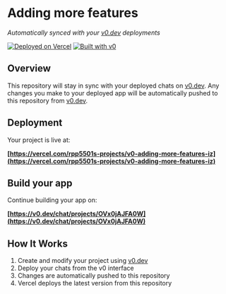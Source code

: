 # Adding more features

*Automatically synced with your [v0.dev](https://v0.dev) deployments*

[![Deployed on Vercel](https://img.shields.io/badge/Deployed%20on-Vercel-black?style=for-the-badge&logo=vercel)](https://vercel.com/rpp5501s-projects/v0-adding-more-features-iz)
[![Built with v0](https://img.shields.io/badge/Built%20with-v0.dev-black?style=for-the-badge)](https://v0.dev/chat/projects/OVx0jAJFA0W)

## Overview

This repository will stay in sync with your deployed chats on [v0.dev](https://v0.dev).
Any changes you make to your deployed app will be automatically pushed to this repository from [v0.dev](https://v0.dev).

## Deployment

Your project is live at:

**[https://vercel.com/rpp5501s-projects/v0-adding-more-features-iz](https://vercel.com/rpp5501s-projects/v0-adding-more-features-iz)**

## Build your app

Continue building your app on:

**[https://v0.dev/chat/projects/OVx0jAJFA0W](https://v0.dev/chat/projects/OVx0jAJFA0W)**

## How It Works

1. Create and modify your project using [v0.dev](https://v0.dev)
2. Deploy your chats from the v0 interface
3. Changes are automatically pushed to this repository
4. Vercel deploys the latest version from this repository
